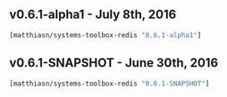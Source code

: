 ## v0.6.1-alpha1 - July 8th, 2016

```clojure
[matthiasn/systems-toolbox-redis "0.6.1-alpha1"]
```


## v0.6.1-SNAPSHOT - June 30th, 2016

```clojure
[matthiasn/systems-toolbox-redis "0.6.1-SNAPSHOT"]
```

